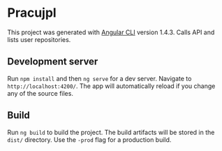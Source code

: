# Pracujpl

This project was generated with [Angular CLI](https://github.com/angular/angular-cli) version 1.4.3.
Calls API and lists user repositories. 

## Development server

Run `npm install` and then `ng serve` for a dev server. Navigate to `http://localhost:4200/`. The app will automatically reload if you change any of the source files.

## Build

Run `ng build` to build the project. The build artifacts will be stored in the `dist/` directory. Use the `-prod` flag for a production build.